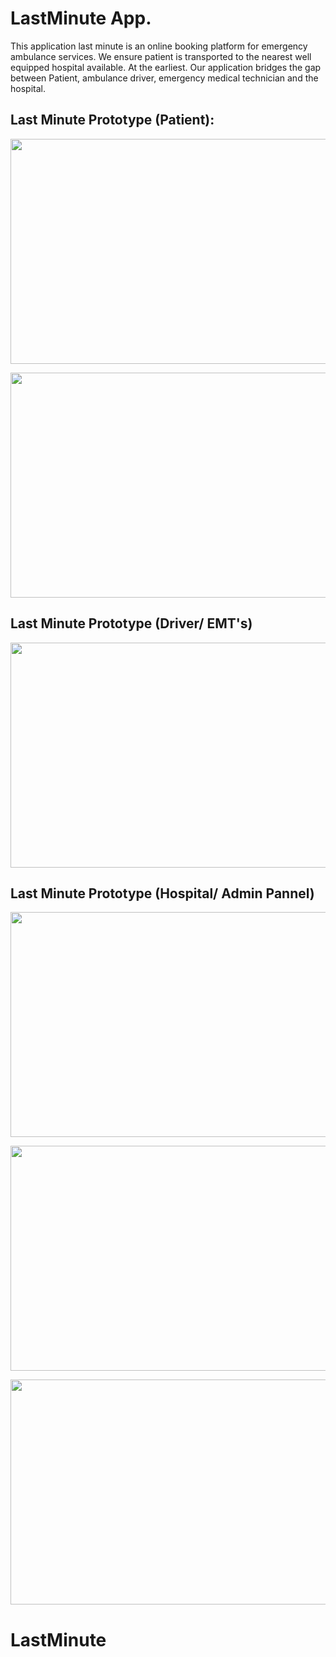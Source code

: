 # LastMinute App.
This  application last minute is an online booking platform for emergency ambulance services.  We ensure patient is transported to the nearest well equipped hospital available. At the earliest.  Our application bridges the gap between Patient, ambulance driver, emergency medical technician and the hospital.
## Last Minute Prototype (Patient):

<p align="center">
  <img width="640" height="360" src="https://user-images.githubusercontent.com/95934322/209422248-12b237f3-0e45-47bf-b950-16585970454f.png">
</p>

<p align="center">
  <img width="640" height="360" src="https://user-images.githubusercontent.com/95934322/209422363-ee49b5e8-dd20-4db1-a87d-92a725362b77.png">
</p>


## Last Minute Prototype (Driver/ EMT's)

<p align="center">
  <img width="640" height="360" src="https://user-images.githubusercontent.com/95934322/211133533-ca990258-e8f5-4ecc-a8f1-66e1cc2e1392.png">
</p>

## Last Minute Prototype (Hospital/ Admin Pannel)

<p align="center">
  <img width="640" height="360" src="https://user-images.githubusercontent.com/95934322/211133394-2a6bd0cc-d7a9-4f65-9703-a7c565505c59.jpeg">
</p>

<p align="center">
  <img width="640" height="360" src="https://user-images.githubusercontent.com/95934322/211133418-cfeee594-a5b3-4e8f-ae28-6202dbf7e342.jpeg">
</p>

<p align="center">
  <img width="640" height="360" src="https://user-images.githubusercontent.com/95934322/211133456-7a439e0c-8e36-4ae9-9c0b-34839e851c41.jpeg">
</p>

# LastMinute
